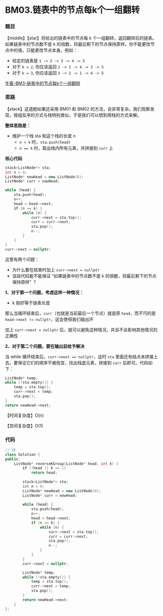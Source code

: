 # BM03.链表中的节点每k个一组翻转

### 题目

【middle】【star】将给出的链表中的节点每 k 个一组翻转，返回翻转后的链表。如果链表中的节点数不是 k 的倍数，将最后剩下的节点保持原样。你不能更改节点中的值，只能更改节点本身。例如：

- 给定的链表是 ```1 -> 2 -> 3 -> 4 -> 5```
- 对于 ```k = 2```, 你应该返回 ```2 -> 1 -> 4 -> 3 -> 5```
- 对于 ```k = 3```, 你应该返回 ```3 -> 2 -> 1 -> 4 -> 5```

[牛客-BM3-链表中的节点每k个一组翻转](https://www.nowcoder.com/practice/b49c3dc907814e9bbfa8437c251b028e?tpId=295&tags=&title=&difficulty=0&judgeStatus=0&rp=0&sourceUrl=%2Fexam%2Foj%3Fpage%3D1%26tab%3D%25E7%25AE%2597%25E6%25B3%2595%25E7%25AF%2587%26topicId%3D295)

### 思路

【stack】这道题如果还采用 BM01 和 BM02 的方法，会非常复杂。我们观察发现，按组反序的方式与栈特别类似，于是我们可以想到用栈的方式来解。

**整体思路是：**

- 维护一个栈 sta 和这个栈的长度 n
  - ```n < k``` 时，```sta.push(head)```
  - ```n == k``` 时，取出栈内所有元素，并拼接到 ```curr``` 上

**核心代码**

```cpp
stack<ListNode*> sta;
int n = 0;
ListNode* newHead = new ListNode(0);
ListNode* curr = newHead;

while (head) {
    sta.push(head);
    n++;
    head = head->next;
    if (n == k) {
        while (n) {
            curr->next = sta.top();
            curr = curr->next;
            sta.pop();
            n--;
        }
    }
}
curr->next = nullptr;
```

这里有两个问题：

- 为什么要在结束时加上 ```curr->next = nullptr```
- 该段代码能不能保证 “如果链表中的节点数不是 k 的倍数，将最后剩下的节点保持原样” ？

**1、对于第一个问题，考虑这样一种情况：**

- k 刚好等于链表长度

那么当循环结束后，```curr```（也就是当前最后一个节点）就是原 ```head```，而不巧的是 ```head->next != nullptr```，这会使得我们输出环

加上 ```curr->next = nullptr``` 后，就可以避免这种情况，并且不会影响其他情况的正确性

**2、对于第二个问题，要在输出前给予解决**

当 while 循环结束后，```curr->next == nullptr```，这时 ```sta``` 里面还有结点未拼接上去。要保证它们的顺序不被改变，找出栈底元素，拼接到 ```curr``` 后即可。代码如下：

```cpp
ListNode* temp;
while (!sta.empty()) {
    temp = sta.top();
    curr->next = temp;
    sta.pop();
}
return newHead->next;
```

【时间复杂度】O(n)

【空间复杂度】O(1)

### 代码

```cpp
// 栈
class Solution {
public:
    ListNode* reverseKGroup(ListNode* head, int k) {
        if (!head || k == 1)
            return head;
        
        stack<ListNode*> sta;
        int n = 0;
        ListNode* newHead = new ListNode(0);
        ListNode* curr = newHead;
        
        while (head) {
            sta.push(head);
            n++;
            head = head->next;
            if (n == k) {
                while (n) {
                    curr->next = sta.top();
                    curr = curr->next;
                    sta.pop();
                    n--;
                }
            }
        }
        curr->next = nullptr;

        ListNode* temp;
        while (!sta.empty()) {
            temp = sta.top();
            curr->next = temp;
            sta.pop();
        }
        return newHead->next;
    }
};
```

